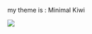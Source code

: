 my theme is : Minimal Kiwi

<img src= "https://preview.redd.it/my-minimal-vscode-setup-v0-85qt1qsmh4ud1.png?width=1080&crop=smart&auto=webp&s=9c21604163320bed69ab17496a968097e0c02d93"/> 
